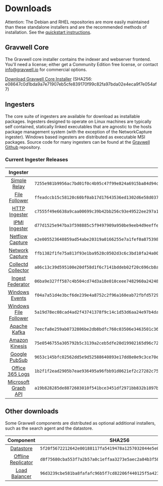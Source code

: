 # Downloads

Attention: The Debian and RHEL repositories are more easily maintained than these standalone installers and are the recommended methods of installation. See the [quickstart instructions](#!quickstart/quickstart.md).

## Gravwell Core

The Gravwell core installer contains the indexer and webserver frontend. You'll need a license; either get a Community Edition free license, or contact info@gravwell.io for commercial options.

[Download Gravwell Core Installer](https://update.gravwell.io/archive/5.1.3/installers/gravwell_5.1.3.sh) (SHA256: e08647c0d1bda9a7e71907eb5cfe839170f99c82fa97bda02e4eca9f7e054af7)

## Ingesters

The core suite of ingesters are available for download as installable packages.  Ingesters designed to operate on Linux machines are typically self contained, statically linked executables that are agnostic to the hosts package management system (with the exception of the NetworkCapture ingester).  Windows based ingesters are distributed as executable MSI packages.  Source code for many ingesters can be found at the [Gravwell Github](https://github.com/gravwell/gravwell/tree/master/ingesters) repository.

### Current Ingester Releases
| Ingester | SHA256 | More Info |
|:--------:|-------:|----------:|
| [Simple Relay](https://update.gravwell.io/archive/5.1.3/installers/gravwell_simple_relay_installer_5.1.3.sh) | ``7255e981b9956ac7bd01f0c4b95c47f99e824a6915ba84d94ccf9665c0e9f365`` | [Documentation](#!ingesters/ingesters.md#Simple_Relay)|
| [File Follower](https://update.gravwell.io/archive/5.1.3/installers/gravwell_file_follow_installer_5.1.3.sh) | ``ffeadccb15c58120c60bf0ab17d17643536ed1302d6e58d037b7d678d89a3db4`` | [Documentation](#!ingesters/ingesters.md#File_Follower) |
| [HTTP Ingester](https://update.gravwell.io/archive/5.1.3/installers/gravwell_http_ingester_installer_5.1.3.sh) | ``c7555f49e6638a9caa00699c39b42bb256c93e49522ee297a11b7ba077472334`` | [Documentation](#!ingesters/ingesters.md#HTTP_POST) |
| [IPMI Ingester](https://update.gravwell.io/archive/5.1.3/installers/gravwell_ipmi_installer_5.1.3.sh) | ``d77d1525e947ba3f598885c5f9497909a950be9eeb4d9eeffe6ac50cd32c24a8`` | [Documentation](#!ingesters/ingesters.md#IPMI_Ingester)|
| [Netflow Capture](http://update.gravwell.io/archive/5.1.3/installers/gravwell_netflow_capture_installer_5.1.3.sh) | ``e2e005523640859ad54abe20319a0166255e7a1fef0a875398e9f672fb4dadda`` | [Documentation](#!ingesters/ingesters.md#Netflow_Ingester) |
| [Network Capture](https://update.gravwell.io/archive/5.1.3/installers/gravwell_network_capture_installer_5.1.3.sh) | ``ffb1382f1fe75a813f93e1ba9528c0502d3c6c3bd10fa24a00e46b8804b4109c`` | [Documentation](#!ingesters/ingesters.md#Network_Ingester) |
| [Collectd Collector](https://update.gravwell.io/archive/5.1.3/installers/gravwell_collectd_installer_5.1.3.sh) | ``a86c13c39d595100e20df58d1f6c7141bddeb02f20c696cb8a44d71f81ae7cf8`` | [Documentation](#!ingesters/ingesters.md#collectd) |
| [Ingest Federator](https://update.gravwell.io/archive/5.1.3/installers/gravwell_federator_installer_5.1.3.sh) | ``06ba9e327ff587c4b504cd74d3a18e010ceee7482960a24248d14609604e8133`` | [Documentation](#!ingesters/ingesters.md#Federator_Ingester) |
| [Windows Events](https://update.gravwell.io/archive/5.1.3/installers/gravwell_win_events_5.1.3.msi) | ``f04a7a51d4e3bcf6de239e4a8752c2f96a160eab72fbfd57292d57af1ce07548`` | [Documentation](#!ingesters/ingesters.md#Windows_Event_Service) |
| [Windows File Follower](https://update.gravwell.io/archive/5.1.3/installers/gravwell_file_follow_5.1.3.msi) | ``5a19d78ec08cad4ad2f43741378f9c14c1d53d6aa24e97b4daae232f4d507c88`` | [Documentation](#!ingesters/ingesters.md#File_Follower) |
| [Apache Kafka](https://update.gravwell.io/archive/5.1.3/installers/gravwell_kafka_installer_5.1.3.sh) | ``7eecfa8e259ab0732806be2db8bdfc760c03506e3463501c36435abf0dae470c`` | [Documentation](#!ingesters/ingesters.md#Kafka)|
| [Amazon Kinesis](https://update.gravwell.io/archive/5.1.3/installers/gravwell_kinesis_ingest_installer_5.1.3.sh) | ``75e0546755a305792b5c3139a2ceb5dfe20d19902165d96c728fc8cdd13f5c19`` | [Documentation](#!ingesters/ingesters.md#Kinesis_Ingester)|
| [Google PubSub](https://update.gravwell.io/archive/5.1.3/installers/gravwell_pubsub_ingest_installer_5.1.3.sh) | ``9653c145bfc02562dd5e9d52588640893e17dd8e0e9c3ce70e1e20fa406b3845`` | [Documentation](#!ingesters/ingesters.md#GCP_PubSub)|
| [Office 365 Logs](https://update.gravwell.io/archive/5.1.3/installers/gravwell_o365_installer_5.1.3.sh) | ``1b2f1f2ead2905b7eae936495a96fbb91d0621ef2c27282c75613e7336d3fd5f`` | [Documentation](#!ingesters/ingesters.md#Office_365_Log_Ingester)|
| [Microsoft Graph API](https://update.gravwell.io/archive/5.1.3/installers/gravwell_msgraph_installer_5.1.3.sh) | ``a19b828285de8872603010f541bce3451df2971bb832b1897b647d318d698b52`` | [Documentation](#!ingesters/ingesters.md#Microsoft_Graph_API_Ingester)|

## Other downloads

Some Gravwell components are distributed as optional additional installers, such as the search agent and the datastore.

| Component | SHA256 | More Info |
|:---------:|:------:|----------:|
| [Datastore](https://update.gravwell.io/archive/5.1.3/installers/gravwell_datastore_installer_5.1.3.sh) | ``5f20f5672212642e00188117fa5419478a1257032044e5e09271cbdcf79cc317`` | [Documentation](#!distributed/frontend.md) |
| [Offline Replicator](https://update.gravwell.io/archive/5.1.3/installers/gravwell_offline_replication_installer_5.1.3.sh) | ``d8f75680cba553f7a2b57a0c1effaa3273e5aec2a84b3f58ad45afe29d4a0271`` | [Documentation](#!configuration/replication.md) |
| [Load Balancer](https://update.gravwell.io/archive/5.1.3/installers/gravwell_loadbalancer_installer_5.1.3.sh) | ``96d3239cbe581ba8fafafc96b5f7cd82206f440125f5a421265128df4b957728`` | |
